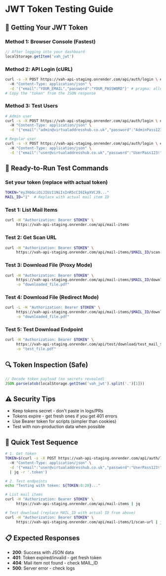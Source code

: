 # JWT Token Testing Guide

## 🔑 **Getting Your JWT Token**

### Method 1: Browser Console (Fastest)
```js
// After logging into your dashboard
localStorage.getItem('vah_jwt')
```

### Method 2: API Login (cURL)
```bash
curl -s -X POST https://vah-api-staging.onrender.com/api/auth/login \ # pragma: allowlist secret
  -H "Content-Type: application/json" \
  -d '{"email":"YOUR_EMAIL","password":"YOUR_PASSWORD"}' # pragma: allowlist secret
# Copy the "token" from the JSON response
```

### Method 3: Test Users
```bash
# Admin user
curl -s -X POST https://vah-api-staging.onrender.com/api/auth/login \ # pragma: allowlist secret
  -H "Content-Type: application/json" \
  -d '{"email":"admin@virtualaddresshub.co.uk","password":"AdminPass123!"}' # pragma: allowlist secret

# Regular user  
curl -s -X POST https://vah-api-staging.onrender.com/api/auth/login \ # pragma: allowlist secret
  -H "Content-Type: application/json" \
  -d '{"email":"user@virtualaddresshub.co.uk","password":"UserPass123!"}' # pragma: allowlist secret
```

## 🧪 **Ready-to-Run Test Commands**

### Set your token (replace with actual token)
```bash
TOKEN="eyJhbGciOiJIUzI1NiIsInR5cCI6IkpXVCJ9..."
MAIL_ID="1"  # Replace with actual mail item ID
```

### Test 1: List Mail Items
```bash
curl -H "Authorization: Bearer $TOKEN" \
     https://vah-api-staging.onrender.com/api/mail-items
```

### Test 2: Get Scan URL
```bash
curl -H "Authorization: Bearer $TOKEN" \
     https://vah-api-staging.onrender.com/api/mail-items/$MAIL_ID/scan-url
```

### Test 3: Download File (Proxy Mode)
```bash
curl -H "Authorization: Bearer $TOKEN" \
     https://vah-api-staging.onrender.com/api/mail-items/$MAIL_ID/download \
     -o "downloaded_file.pdf"
```

### Test 4: Download File (Redirect Mode)
```bash
curl -L -H "Authorization: Bearer $TOKEN" \
     https://vah-api-staging.onrender.com/api/mail-items/$MAIL_ID/download \
     -o "downloaded_file.pdf"
```

### Test 5: Test Download Endpoint
```bash
curl -H "Authorization: Bearer $TOKEN" \
     https://vah-api-staging.onrender.com/api/test/download/test_mail_$MAIL_ID.pdf \
     -o "test_file.pdf"
```

## 🔍 **Token Inspection (Safe)**

```js
// Decode token payload (no secrets revealed)
JSON.parse(atob(localStorage.getItem('vah_jwt').split('.')[1]))
```

## ⚠️ **Security Tips**

- Keep tokens secret - don't paste in logs/PRs
- Tokens expire - get fresh ones if you get 401 errors
- Use Bearer token for scripts (simpler than cookies)
- Test with non-production data when possible

## 🚀 **Quick Test Sequence**

```bash
# 1. Get token
TOKEN=$(curl -s -X POST https://vah-api-staging.onrender.com/api/auth/login \ # pragma: allowlist secret
  -H "Content-Type: application/json" \
  -d '{"email":"user@virtualaddresshub.co.uk","password":"UserPass123!"}' \ # pragma: allowlist secret
  | jq -r '.token')

# 2. Test endpoints
echo "Testing with token: ${TOKEN:0:20}..."

# List mail items
curl -H "Authorization: Bearer $TOKEN" \
     https://vah-api-staging.onrender.com/api/mail-items | jq

# Test download (replace MAIL_ID with actual ID from above)
curl -H "Authorization: Bearer $TOKEN" \
     https://vah-api-staging.onrender.com/api/mail-items/1/scan-url | jq
```

## 📋 **Expected Responses**

- **200**: Success with JSON data
- **401**: Token expired/invalid - get fresh token
- **404**: Mail item not found - check MAIL_ID
- **500**: Server error - check logs
